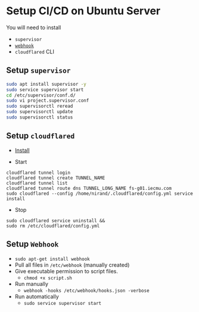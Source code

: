 # Setup CI/CD on Ubuntu Server

You will need to install

- `supervisor`
- [`webhook`](https://github.com/adnanh/webhook)
- `cloudflared` CLI

## Setup `supervisor`

```bash
sudo apt install supervisor -y
sudo service supervisor start
cd /etc/supervisor/conf.d/
sudo vi project.supervisor.conf
sudo supervisorctl reread
sudo supervisorctl update
sudo supervisorctl status
```

## Setup `cloudflared`

- [Install](https://pkg.cloudflare.com/index.html)

- Start

```
cloudflared tunnel login
cloudflared tunnel create TUNNEL_NAME
cloudflared tunnel list
cloudflared tunnel route dns TUNNEL_LONG_NAME fs-g01.iecmu.com
sudo cloudflared --config /home/nirand/.cloudflared/config.yml service install
```

- Stop

```
sudo cloudflared service uninstall &&
sudo rm /etc/cloudflared/config.yml
```

## Setup `Webhook`

- `sudo apt-get install webhook`
- Pull all files in `/etc/webhook` (manually created)
- Give executable permission to script files.
  - `chmod +x script.sh `
- Run manually
  - `webhook -hooks /etc/webhook/hooks.json -verbose`
- Run automatically
  - `sudo service supervisor start`
